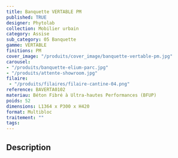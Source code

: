 ```yaml
---
title: Banquette VERTABLE PM 
published: TRUE
designer: Phytolab
collection: Mobilier urbain
category: Assise
sub_category: 05 Banquette
gamme: VERTABLE
finitions: PM
cover_image: "/produits/cover_image/banquette-vertable-pm.jpg"
carousel: 
- "/produits/banquette-elium-parc.jpg"
- "/produits/attente-showroom.jpg"
filaire: 
 - "/produits/filaires/filaire-cantine-04.png"
reference: BAVERTA0102
materiau: Béton Fibré à Ultra-hautes Performances (BFUP)
poids: 52
dimensions: L1364 x P300 x H420 
format: Multibloc
traitement: ""
tags: 
---
```


## Description
